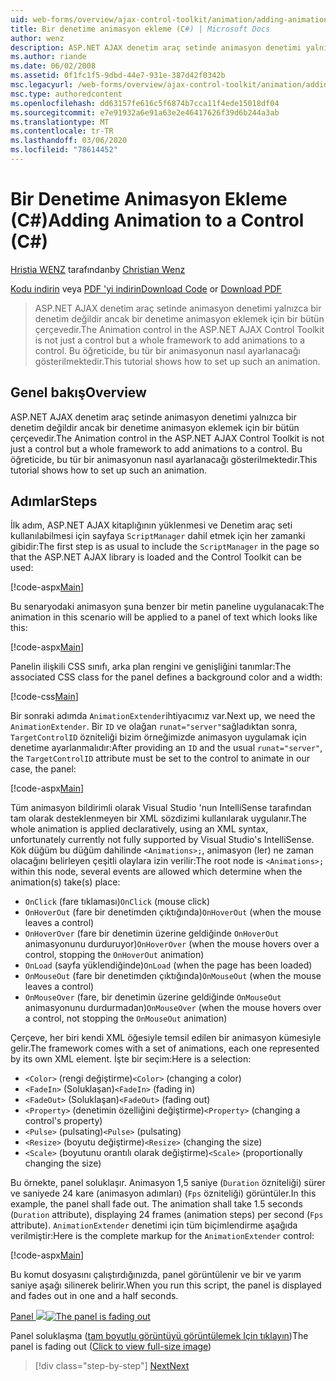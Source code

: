 ```yaml
---
uid: web-forms/overview/ajax-control-toolkit/animation/adding-animation-to-a-control-cs
title: Bir denetime animasyon ekleme (C#) | Microsoft Docs
author: wenz
description: ASP.NET AJAX denetim araç setinde animasyon denetimi yalnızca bir denetim değildir ancak bir denetime animasyon eklemek için bir bütün çerçevedir. Bu öğreticide nasıl yapılacağı gösterilmektedir...
ms.author: riande
ms.date: 06/02/2008
ms.assetid: 0f1fc1f5-9dbd-44e7-931e-387d42f0342b
msc.legacyurl: /web-forms/overview/ajax-control-toolkit/animation/adding-animation-to-a-control-cs
msc.type: authoredcontent
ms.openlocfilehash: dd63157fe616c5f6874b7cca11f4ede15018df04
ms.sourcegitcommit: e7e91932a6e91a63e2e46417626f39d6b244a3ab
ms.translationtype: MT
ms.contentlocale: tr-TR
ms.lasthandoff: 03/06/2020
ms.locfileid: "78614452"
---
```

# <a name="adding-animation-to-a-control-c"></a><span data-ttu-id="c2057-104">Bir Denetime Animasyon Ekleme (C#)</span><span class="sxs-lookup"><span data-stu-id="c2057-104">Adding Animation to a Control (C#)</span></span>

<span data-ttu-id="c2057-105">[Hristia WENZ](https://github.com/wenz) tarafından</span><span class="sxs-lookup"><span data-stu-id="c2057-105">by [Christian Wenz](https://github.com/wenz)</span></span>

<span data-ttu-id="c2057-106">[Kodu indirin](https://download.microsoft.com/download/f/9/a/f9a26acd-8df4-4484-8a18-199e4598f411/Animation1.cs.zip) veya [PDF 'yi indirin](https://download.microsoft.com/download/6/7/1/6718d452-ff89-4d3f-a90e-c74ec2d636a3/animation1CS.pdf)</span><span class="sxs-lookup"><span data-stu-id="c2057-106">[Download Code](https://download.microsoft.com/download/f/9/a/f9a26acd-8df4-4484-8a18-199e4598f411/Animation1.cs.zip) or [Download PDF](https://download.microsoft.com/download/6/7/1/6718d452-ff89-4d3f-a90e-c74ec2d636a3/animation1CS.pdf)</span></span>

> <span data-ttu-id="c2057-107">ASP.NET AJAX denetim araç setinde animasyon denetimi yalnızca bir denetim değildir ancak bir denetime animasyon eklemek için bir bütün çerçevedir.</span><span class="sxs-lookup"><span data-stu-id="c2057-107">The Animation control in the ASP.NET AJAX Control Toolkit is not just a control but a whole framework to add animations to a control.</span></span> <span data-ttu-id="c2057-108">Bu öğreticide, bu tür bir animasyonun nasıl ayarlanacağı gösterilmektedir.</span><span class="sxs-lookup"><span data-stu-id="c2057-108">This tutorial shows how to set up such an animation.</span></span>

## <a name="overview"></a><span data-ttu-id="c2057-109">Genel bakış</span><span class="sxs-lookup"><span data-stu-id="c2057-109">Overview</span></span>

<span data-ttu-id="c2057-110">ASP.NET AJAX denetim araç setinde animasyon denetimi yalnızca bir denetim değildir ancak bir denetime animasyon eklemek için bir bütün çerçevedir.</span><span class="sxs-lookup"><span data-stu-id="c2057-110">The Animation control in the ASP.NET AJAX Control Toolkit is not just a control but a whole framework to add animations to a control.</span></span> <span data-ttu-id="c2057-111">Bu öğreticide, bu tür bir animasyonun nasıl ayarlanacağı gösterilmektedir.</span><span class="sxs-lookup"><span data-stu-id="c2057-111">This tutorial shows how to set up such an animation.</span></span>

## <a name="steps"></a><span data-ttu-id="c2057-112">Adımlar</span><span class="sxs-lookup"><span data-stu-id="c2057-112">Steps</span></span>

<span data-ttu-id="c2057-113">İlk adım, ASP.NET AJAX kitaplığının yüklenmesi ve Denetim araç seti kullanılabilmesi için sayfaya `ScriptManager` dahil etmek için her zamanki gibidir:</span><span class="sxs-lookup"><span data-stu-id="c2057-113">The first step is as usual to include the `ScriptManager` in the page so that the ASP.NET AJAX library is loaded and the Control Toolkit can be used:</span></span>

[!code-aspx[Main](adding-animation-to-a-control-cs/samples/sample1.aspx)]

<span data-ttu-id="c2057-114">Bu senaryodaki animasyon şuna benzer bir metin paneline uygulanacak:</span><span class="sxs-lookup"><span data-stu-id="c2057-114">The animation in this scenario will be applied to a panel of text which looks like this:</span></span>

[!code-aspx[Main](adding-animation-to-a-control-cs/samples/sample2.aspx)]

<span data-ttu-id="c2057-115">Panelin ilişkili CSS sınıfı, arka plan rengini ve genişliğini tanımlar:</span><span class="sxs-lookup"><span data-stu-id="c2057-115">The associated CSS class for the panel defines a background color and a width:</span></span>

[!code-css[Main](adding-animation-to-a-control-cs/samples/sample3.css)]

<span data-ttu-id="c2057-116">Bir sonraki adımda `AnimationExtender`ihtiyacımız var.</span><span class="sxs-lookup"><span data-stu-id="c2057-116">Next up, we need the `AnimationExtender`.</span></span> <span data-ttu-id="c2057-117">Bir `ID` ve olağan `runat="server"`sağladıktan sonra, `TargetControlID` özniteliği bizim örneğimizde animasyon uygulamak için denetime ayarlanmalıdır:</span><span class="sxs-lookup"><span data-stu-id="c2057-117">After providing an `ID` and the usual `runat="server"`, the `TargetControlID` attribute must be set to the control to animate in our case, the panel:</span></span>

[!code-aspx[Main](adding-animation-to-a-control-cs/samples/sample4.aspx)]

<span data-ttu-id="c2057-118">Tüm animasyon bildirimli olarak Visual Studio 'nun IntelliSense tarafından tam olarak desteklenmeyen bir XML sözdizimi kullanılarak uygulanır.</span><span class="sxs-lookup"><span data-stu-id="c2057-118">The whole animation is applied declaratively, using an XML syntax, unfortunately currently not fully supported by Visual Studio's IntelliSense.</span></span> <span data-ttu-id="c2057-119">Kök düğüm bu düğüm dahilinde `<Animations>;`, animasyon (ler) ne zaman olacağını belirleyen çeşitli olaylara izin verilir:</span><span class="sxs-lookup"><span data-stu-id="c2057-119">The root node is `<Animations>;` within this node, several events are allowed which determine when the animation(s) take(s) place:</span></span>

- <span data-ttu-id="c2057-120">`OnClick` (fare tıklaması)</span><span class="sxs-lookup"><span data-stu-id="c2057-120">`OnClick` (mouse click)</span></span>
- <span data-ttu-id="c2057-121">`OnHoverOut` (fare bir denetimden çıktığında)</span><span class="sxs-lookup"><span data-stu-id="c2057-121">`OnHoverOut` (when the mouse leaves a control)</span></span>
- <span data-ttu-id="c2057-122">`OnHoverOver` (fare bir denetimin üzerine geldiğinde `OnHoverOut` animasyonunu durduruyor)</span><span class="sxs-lookup"><span data-stu-id="c2057-122">`OnHoverOver` (when the mouse hovers over a control, stopping the `OnHoverOut` animation)</span></span>
- <span data-ttu-id="c2057-123">`OnLoad` (sayfa yüklendiğinde)</span><span class="sxs-lookup"><span data-stu-id="c2057-123">`OnLoad` (when the page has been loaded)</span></span>
- <span data-ttu-id="c2057-124">`OnMouseOut` (fare bir denetimden çıktığında)</span><span class="sxs-lookup"><span data-stu-id="c2057-124">`OnMouseOut` (when the mouse leaves a control)</span></span>
- <span data-ttu-id="c2057-125">`OnMouseOver` (fare, bir denetimin üzerine geldiğinde `OnMouseOut` animasyonunu durdurmadan)</span><span class="sxs-lookup"><span data-stu-id="c2057-125">`OnMouseOver` (when the mouse hovers over a control, not stopping the `OnMouseOut` animation)</span></span>

<span data-ttu-id="c2057-126">Çerçeve, her biri kendi XML öğesiyle temsil edilen bir animasyon kümesiyle gelir.</span><span class="sxs-lookup"><span data-stu-id="c2057-126">The framework comes with a set of animations, each one represented by its own XML element.</span></span> <span data-ttu-id="c2057-127">İşte bir seçim:</span><span class="sxs-lookup"><span data-stu-id="c2057-127">Here is a selection:</span></span>

- <span data-ttu-id="c2057-128">`<Color>` (rengi değiştirme)</span><span class="sxs-lookup"><span data-stu-id="c2057-128">`<Color>` (changing a color)</span></span>
- <span data-ttu-id="c2057-129">`<FadeIn>` (Soluklaşan)</span><span class="sxs-lookup"><span data-stu-id="c2057-129">`<FadeIn>` (fading in)</span></span>
- <span data-ttu-id="c2057-130">`<FadeOut>` (Soluklaşan)</span><span class="sxs-lookup"><span data-stu-id="c2057-130">`<FadeOut>` (fading out)</span></span>
- <span data-ttu-id="c2057-131">`<Property>` (denetimin özelliğini değiştirme)</span><span class="sxs-lookup"><span data-stu-id="c2057-131">`<Property>` (changing a control's property)</span></span>
- <span data-ttu-id="c2057-132">`<Pulse>` (pulsating)</span><span class="sxs-lookup"><span data-stu-id="c2057-132">`<Pulse>` (pulsating)</span></span>
- <span data-ttu-id="c2057-133">`<Resize>` (boyutu değiştirme)</span><span class="sxs-lookup"><span data-stu-id="c2057-133">`<Resize>` (changing the size)</span></span>
- <span data-ttu-id="c2057-134">`<Scale>` (boyutunu orantılı olarak değiştirme)</span><span class="sxs-lookup"><span data-stu-id="c2057-134">`<Scale>` (proportionally changing the size)</span></span>

<span data-ttu-id="c2057-135">Bu örnekte, panel soluklaşır. Animasyon 1,5 saniye (`Duration` özniteliği) sürer ve saniyede 24 kare (animasyon adımları) (`Fps` özniteliği) görüntüler.</span><span class="sxs-lookup"><span data-stu-id="c2057-135">In this example, the panel shall fade out. The animation shall take 1.5 seconds (`Duration` attribute), displaying 24 frames (animation steps) per second (`Fps` attribute).</span></span> <span data-ttu-id="c2057-136">`AnimationExtender` denetimi için tüm biçimlendirme aşağıda verilmiştir:</span><span class="sxs-lookup"><span data-stu-id="c2057-136">Here is the complete markup for the `AnimationExtender` control:</span></span>

[!code-aspx[Main](adding-animation-to-a-control-cs/samples/sample5.aspx)]

<span data-ttu-id="c2057-137">Bu komut dosyasını çalıştırdığınızda, panel görüntülenir ve bir ve yarım saniye aşağı silinerek belirir.</span><span class="sxs-lookup"><span data-stu-id="c2057-137">When you run this script, the panel is displayed and fades out in one and a half seconds.</span></span>

<span data-ttu-id="c2057-138">[Panel ![](adding-animation-to-a-control-cs/_static/image2.png)](adding-animation-to-a-control-cs/_static/image1.png)</span><span class="sxs-lookup"><span data-stu-id="c2057-138">[![The panel is fading out](adding-animation-to-a-control-cs/_static/image2.png)](adding-animation-to-a-control-cs/_static/image1.png)</span></span>

<span data-ttu-id="c2057-139">Panel soluklaşma ([tam boyutlu görüntüyü görüntülemek Için tıklayın](adding-animation-to-a-control-cs/_static/image3.png))</span><span class="sxs-lookup"><span data-stu-id="c2057-139">The panel is fading out ([Click to view full-size image](adding-animation-to-a-control-cs/_static/image3.png))</span></span>

> [!div class="step-by-step"]
> [<span data-ttu-id="c2057-140">Next</span><span class="sxs-lookup"><span data-stu-id="c2057-140">Next</span></span>](executing-several-animations-at-the-same-time-cs.md)
